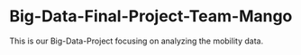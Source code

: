 # Big-Data-Final-Project-Team-Mango
This is our Big-Data-Project focusing on analyzing the mobility data.
